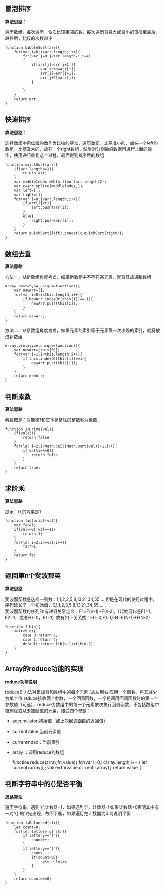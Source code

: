 ## 冒泡排序 ##
**算法思路：**

遍历数组，每次遍历，依次比较相邻的数，每次遍历将最大或最小的值推至最后，越往后，比较的次数越少

    function bubbleSort(arr){
		for(var i=0;i<arr.length;i++){
			for(var j=0;j<arr.length-i;j++)
			{
				if(arr[j]>arr[j+1]){
					var temp=arr[j];
					arr[j]=arr[j+1];
					arr[j+1]=arr[j];
				}
			
			}
		}
		return arr;
	}	

## 快速排序 ##
**算法思路：**

选择数组中间位置的数作为比较的基准，遍历数组，比基准小的，放在一个left的数组，比基准大的，放在一个right数组，然后对分割后的数据再进行上面的操作，使用递归重复这个过程，最后得到排序后的数组

	function quickSort(arr){
	    if(arr.length<=1){
	        return arr;
	    }
	    var middleIndex =Math.floor(arr.length/2);
	    var c=arr.splice(middleIndex,1);
	    var left=[];
	    var right=[];
	    for(var i=0;i<arr.length;i++){
	        if(arr[i]<c){
	            left.push(arr[i]);
	        }
	        else{
	            right.push(arr[i]);
	        }
	    }
    	return quickSort(left).concat(c,quickSort(right));
	} 


## 数组去重 ##
**算法思路**

方法一、从新数组角度考虑，如果新数组中不存在某元素，就将其放进新数组  

    Array.prototype.unique=function(){
		var newArr=[];
		for(var i=0;i<this.length;i++){
			if(newArr.indexOf(this[i])==-1){
				newArr.push(this[i]);
			}
		}
		return newArr;
	}

方法二、从原数组角度考虑，如果元素的索引等于元素第一次出现的索引，就将放进新数组

	Array.prototype.unique=function(){
		var newArr=[this[0]];
		for(var i=1;i<this.length;i++){
			if(this.indexOf(this[i])==i){
				newArr.push(this[i]);
			}
		}
		return newArr;
	} 


## 判断素数 ##
**算法思路**

素数概念：只能被1和它本身整除的整数称为素数

    function isPrime(val){
		if(val<2){
			return false
		}
		for(let i=2;i<Math.ceil(Math.sqrt(val))+1;i++){
			if(val%i===0){
				return false
			}
		}
		return true;
	}

## 求阶乘  ##
**算法思路**

提示：0 的阶乘是1

    function factorial(val){
		var fac=1;
		if(val==0||val==1){
			return 1;
		}
		for(let i=2;i<=val;i++){
			fac*=i;
		}
		return fac
	}


## 返回第n个斐波那契 ##
**算法思路**

斐波那契数是这样一列数：1,1,2,3,5,8,13,21,34,55....,但是在现代的使用过程中，序列延长了一个初始值，0,1,1,2,3,5,8,13,21,34,55....；  
斐波那契数的序列Fn有递归关系定义：Fn=F(n-1)+F(n-2),（起始可以是F1=1，F2=1，或者F0=0，F1=1）故有如下关系式：F0=0,F1=1,FN=F(N-1)+F(N-2)

	function fib(n){
		switch(n){
			case 0:return 0;
			case 1:return 1;
			default:return fib(n-1)+fib(n-2);
		}
	}

## Array的reduce功能的实现 ##
**reduce功能说明**

reduce() 方法对累加器和数组中的每个元素 (从左到右)应用一个函数，将其减少为单个值
reduce接收两个参数，一个回调函数，一个是调用回调函数时的第一个参数值（可选），reduce为数组中的每一个元素依次执行回调函数，不包括数组中被删除或从未被赋值的元素，接受四个参数： 
 
- accumulator:初始值（或上次回调函数的返回值）  
- currentValue:当前元素值  
- currentIndex：当前索引  
- array ：调用reduce的数组  

    function reduce(array,fn,value){
		for(var i=0;i<array.length;i++){
			let current=array[i];
			value=fn(value,current,i,array)
		}
		return value;
	}

## 判断字符串中的{}是否平衡 ##
**思路算法**  

遍历字符串，遇到'{',计数器+1，如果遇到'}'，计数器-1.如果计数器<0表明其中有一对‘{}’的‘}’先出现，故不平衡，如果遍历完计数器为0.则说明平衡  

    function isBalanced(str){
		let count=0;
		for(let lettery of str){
			if(lettery=='{'){
				count++;
			}
			if(lettery=='}'){
				count--;
				if(count<0){
					return false
				}
			}
		}
		return count===0;
	}

